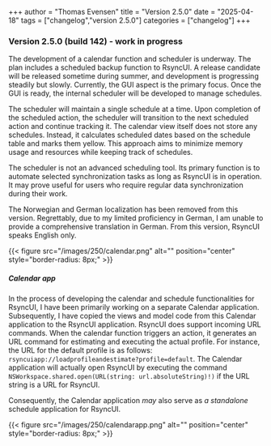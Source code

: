 +++
author = "Thomas Evensen"
title = "Version 2.5.0"
date = "2025-04-18"
tags = ["changelog","version 2.5.0"]
categories = ["changelog"]
+++

### Version 2.5.0 (build 142) - work in progress

The development of a calendar function and scheduler is underway. The plan includes a scheduled backup function to RsyncUI. A release candidate will be released sometime during summer, and development is progressing steadily but slowly. Currently, the GUI aspect is the primary focus. Once the GUI is ready, the internal scheduler will be developed to manage schedules.

The scheduler will maintain a single schedule at a time. Upon completion of the scheduled action, the scheduler will transition to the next scheduled action and continue tracking it. The calendar view itself does not store any schedules. Instead, it calculates scheduled dates based on the schedule table and marks them yellow. This approach aims to minimize memory usage and resources while keeping track of schedules.

The scheduler is not an advanced scheduling tool. Its primary function is to automate selected synchronization tasks as long as RsyncUI is in operation. It may prove useful for users who require regular data synchronization during their work.

The Norwegian and German localization has been removed from this version. Regrettably, due to my limited proficiency in German, I am unable to provide a comprehensive translation in German. From this version, RsyncUI speaks English only. 

{{< figure src="/images/250/calendar.png" alt="" position="center" style="border-radius: 8px;" >}}

##### Calendar app

In the process of developing the calendar and schedule functionalities for RsyncUI, I have been primarily working on a separate Calendar application. Subsequently, I have copied the views and model code from this Calendar application to the RsyncUI application. RsyncUI does support incoming URL commands. When the calendar function triggers an action, it generates an URL command for estimating and executing the actual profile. For instance, the URL for the default profile is as follows: `rsyncuiapp://loadprofileandestimate?profile=default`. The Calendar application will actually open RsyncUI by executing the command `NSWorkspace.shared.open(URL(string: url.absoluteString)!)` if the URL string is a URL for RsyncUI.

Consequently, the Calendar application *may* also serve as *a standalone* schedule application for RsyncUI. 

{{< figure src="/images/250/calendarapp.png" alt="" position="center" style="border-radius: 8px;" >}}


